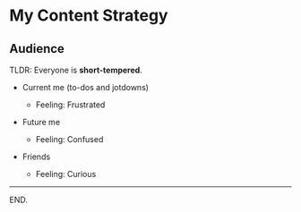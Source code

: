 # My Content Strategy


## Audience

TLDR: Everyone is **short-tempered**.

- Current me (to-dos and jotdowns)
    * Feeling: Frustrated

- Future me
    * Feeling: Confused

- Friends
    * Feeling: Curious

---

END.
